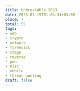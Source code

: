 ```yaml
---
title: Unbreakable 2023
date: 2023-05-19T01:04:31+03:00
place: 7
total: 55
tags:
- web
- crypto
- network
- forensics
- stego
- reverse
- pwn
- misc
- mobile
- threat hunting
draft: false
---
```

